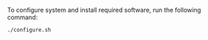 To configure system and install required software, run the following command:

```shell
./configure.sh
```
